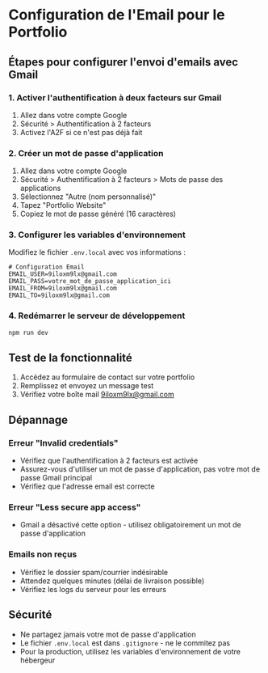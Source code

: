 # Configuration de l'Email pour le Portfolio

## Étapes pour configurer l'envoi d'emails avec Gmail

### 1. Activer l'authentification à deux facteurs sur Gmail
1. Allez dans votre compte Google
2. Sécurité > Authentification à 2 facteurs
3. Activez l'A2F si ce n'est pas déjà fait

### 2. Créer un mot de passe d'application
1. Allez dans votre compte Google
2. Sécurité > Authentification à 2 facteurs > Mots de passe des applications
3. Sélectionnez "Autre (nom personnalisé)"
4. Tapez "Portfolio Website"
5. Copiez le mot de passe généré (16 caractères)

### 3. Configurer les variables d'environnement
Modifiez le fichier `.env.local` avec vos informations :

```env
# Configuration Email
EMAIL_USER=9iloxm9lx@gmail.com
EMAIL_PASS=votre_mot_de_passe_application_ici
EMAIL_FROM=9iloxm9lx@gmail.com
EMAIL_TO=9iloxm9lx@gmail.com
```

### 4. Redémarrer le serveur de développement
```bash
npm run dev
```

## Test de la fonctionnalité
1. Accédez au formulaire de contact sur votre portfolio
2. Remplissez et envoyez un message test
3. Vérifiez votre boîte mail 9iloxm9lx@gmail.com

## Dépannage

### Erreur "Invalid credentials"
- Vérifiez que l'authentification à 2 facteurs est activée
- Assurez-vous d'utiliser un mot de passe d'application, pas votre mot de passe Gmail principal
- Vérifiez que l'adresse email est correcte

### Erreur "Less secure app access"
- Gmail a désactivé cette option - utilisez obligatoirement un mot de passe d'application

### Emails non reçus
- Vérifiez le dossier spam/courrier indésirable
- Attendez quelques minutes (délai de livraison possible)
- Vérifiez les logs du serveur pour les erreurs

## Sécurité
- Ne partagez jamais votre mot de passe d'application
- Le fichier `.env.local` est dans `.gitignore` - ne le commitez pas
- Pour la production, utilisez les variables d'environnement de votre hébergeur